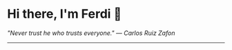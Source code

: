 <h1>Hi there, I'm Ferdi 👋</h1>

<p><em>
  "Never trust he who trusts everyone." — Carlos Ruiz Zafon
</em></p>

---
